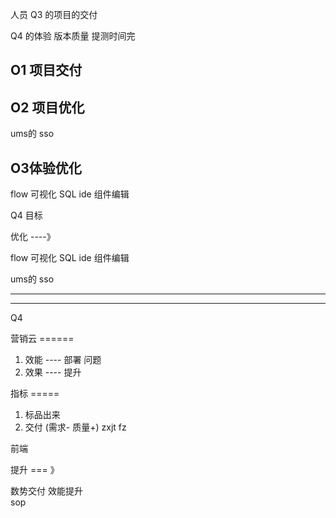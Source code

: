 人员
Q3 的项目的交付  

Q4 的体验
版本质量
提测时间完




## O1 项目交付




## O2 项目优化

ums的
sso  


## O3体验优化

flow 
可视化
SQL  ide
组件编辑


Q4 目标

优化 ----》

flow 
可视化
SQL  ide
组件编辑


ums的
sso

-------------------------



-----------


Q4 

营销云   ======

1. 效能  ---- 部署 问题
2. 效果  ---- 提升

指标 =====

1. 标品出来
2. 交付 (需求-  质量+) zxjt  fz

前端  

提升 === 》 


数势交付  效能提升  
sop 






















